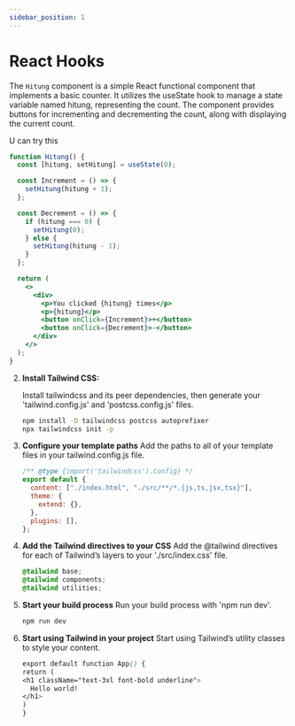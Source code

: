 ```yaml
---
sidebar_position: 1
---
```


# React Hooks

The `Hitung` component is a simple React functional component that implements a basic counter. It utilizes the useState hook to manage a state variable named hitung, representing the count. The component provides buttons for incrementing and decrementing the count, along with displaying the current count.

   <!-- ```jsx title=". jsx file"
   import React, { useState } from "react";

   const Counter = () => {
     const [count, setCount] = useState(0);

     return (
       <div>
         <p>Count: {count}</p>
         <button onClick={() => setCount(count + 1)}>Increment</button>
       </div>
     );
   };

   export default Counter;
   ``` -->

U can try this

```jsx live
function Hitung() {
  const [hitung, setHitung] = useState(0);

  const Increment = () => {
    setHitung(hitung + 1);
  };

  const Decrement = () => {
    if (hitung === 0) {
      setHitung(0);
    } else {
      setHitung(hitung - 1);
    }
  };

  return (
    <>
      <div>
        <p>You clicked {hitung} times</p>
        <p>{hitung}</p>
        <button onClick={Increment}>+</button>
        <button onClick={Decrement}>-</button>
      </div>
    </>
  );
}
```

2. **Install Tailwind CSS:**

   Install tailwindcss and its peer dependencies, then generate your 'tailwind.config.js' and 'postcss.config.js' files.

   ```bash
   npm install -D tailwindcss postcss autoprefixer
   npx tailwindcss init -p
   ```

3. **Configure your template paths**
   Add the paths to all of your template files in your tailwind.config.js file.

   ```js
   /** @type {import('tailwindcss').Config} */
   export default {
     content: ["./index.html", "./src/**/*.{js,ts,jsx,tsx}"],
     theme: {
       extend: {},
     },
     plugins: [],
   };
   ```

4. **Add the Tailwind directives to your CSS**
   Add the @tailwind directives for each of Tailwind’s layers to your './src/index.css' file.

   ```css
   @tailwind base;
   @tailwind components;
   @tailwind utilities;
   ```

5. **Start your build process**
   Run your build process with 'npm run dev'.

   ```bash
   npm run dev
   ```

6. **Start using Tailwind in your project**
   Start using Tailwind’s utility classes to style your content.

   ```css
   export default function App() {
   return (
   <h1 className="text-3xl font-bold underline">
     Hello world!
   </h1>
   )
   }
   ```

